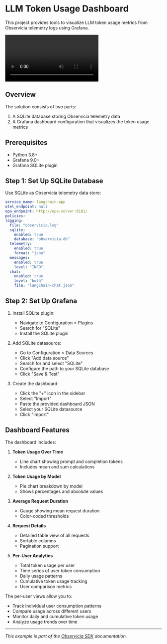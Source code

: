 # LLM Token Usage Dashboard

This project provides tools to visualize LLM token usage metrics from Observicia telemetry logs using Grafana.

![Token Usage Dashboard](Observicia-sqlite-dashboard.mp4)

## Overview

The solution consists of two parts:
1. A SQLite database storing Observicia telemetry data
2. A Grafana dashboard configuration that visualizes the token usage metrics

## Prerequisites

- Python 3.8+
- Grafana 9.0+
- Grafana SQLite plugin

## Step 1: Set Up SQLite Database

Use SQLite as Observicia telemetry data store:

```yaml
service_name: langchain-app
otel_endpoint: null
opa_endpoint: http://opa-server:8181/
policies:
logging:
  file: "observicia.log"
  sqlite:
    enabled: true
    database: "observicia.db"
  telemetry:
    enabled: true
    format: "json"
  messages:
    enabled: true
    level: "INFO"
  chat:
    enabled: true
    level: "both"
    file: "langchain-chat.json"
```


## Step 2: Set Up Grafana

1. Install SQLite plugin:
   - Navigate to Configuration > Plugins
   - Search for "SQLite"
   - Install the SQLite plugin

2. Add SQLite datasource:
   - Go to Configuration > Data Sources
   - Click "Add data source"
   - Search for and select "SQLite"
   - Configure the path to your SQLite database
   - Click "Save & Test"

3. Create the dashboard:
   - Click the "+" icon in the sidebar
   - Select "Import"
   - Paste the provided dashboard JSON
   - Select your SQLite datasource
   - Click "Import"

## Dashboard Features

The dashboard includes:

1. **Token Usage Over Time**
   - Line chart showing prompt and completion tokens
   - Includes mean and sum calculations

2. **Token Usage by Model**
   - Pie chart breakdown by model
   - Shows percentages and absolute values

3. **Average Request Duration**
   - Gauge showing mean request duration
   - Color-coded thresholds

4. **Request Details**
   - Detailed table view of all requests
   - Sortable columns
   - Pagination support

5. **Per-User Analytics**
   - Total token usage per user
   - Time series of user token consumption
   - Daily usage patterns
   - Cumulative token usage tracking
   - User comparison metrics

The per-user views allow you to:
- Track individual user consumption patterns
- Compare usage across different users
- Monitor daily and cumulative token usage
- Analyze usage trends over time

---
*This example is part of the [Observicia SDK](https://github.com/observicia/observicia) documentation.*
